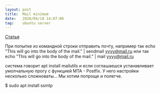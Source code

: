 ```yaml
---
layout: post
title:  Mail minimum
date:   2020/04/18 14:07:00
tag:    ubuntu server
---
```



[Статья](https://serveradmin.ru/nastroyka-email-opoveshheniy-v-zabbix/)

При попытке из командной строки отправить почту, например так
echo "This will go into the body of the mail." | sendmail yyyy@mail.ru
или так
echo "This will go into the body of the mail." | mail yyyy@mail.ru

система говорит
apt install mailutils
и если соглашаешся устанавливает умолчальную прогу с функцией MTA - Postfix.
У него настройки несколько сложноваты...
Мы хотим попроще и полегче.

$ sudo apt install ssmtp


